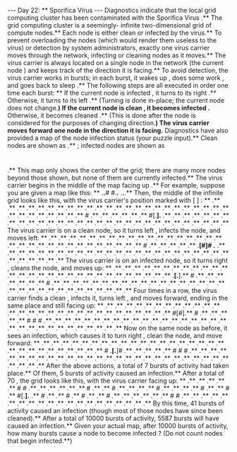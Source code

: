 --- Day 22: ** Sporifica Virus ---
Diagnostics indicate that the local
grid computing cluster
has been contaminated with the
Sporifica Virus
.** The grid computing cluster is a seemingly-
infinite
two-dimensional grid of compute nodes.**  Each node is either
clean
or
infected
by the virus.**
To
prevent overloading
the nodes (which would render them useless to the virus) or detection by system administrators, exactly one
virus carrier
moves through the network, infecting or cleaning nodes as it moves.** The virus carrier is always located on a single node in the network (the
current node
) and keeps track of the
direction
it is facing.**
To avoid detection, the virus carrier works in bursts; in each burst, it
wakes up
, does some
work
, and goes back to
sleep
.** The following steps are all executed
in order
one time each burst: **
If the
current node
is
infected
, it turns to its
right
.**  Otherwise, it turns to its
left
.** (Turning is done in-place; the
current node
does not change.**)
If the
current node
is
clean
, it becomes
infected
.**  Otherwise, it becomes
cleaned
.** (This is done
after
the node is considered for the purposes of changing direction.**)
The virus carrier
moves
forward
one node in the direction it is facing.**
Diagnostics have also provided a
map of the node infection status
(your puzzle input).**
Clean
nodes are shown as
.**
;
infected
nodes are shown as
#
.**  This map only shows the center of the grid; there are many more nodes beyond those shown, but none of them are currently infected.**
The virus carrier begins in the middle of the map facing
up
.**
For example, suppose you are given a map like this: **
.**.**#
#.**.**
.**.**.**
Then, the middle of the infinite grid looks like this, with the virus carrier's position marked with
[ ]
: **
.** .** .** .** .** .** .** .** .**
.** .** .** .** .** .** .** .** .**
.** .** .** .** .** .** .** .** .**
.** .** .** .** .** # .** .** .**
.** .** .** #[.**].** .** .** .**
.** .** .** .** .** .** .** .** .**
.** .** .** .** .** .** .** .** .**
.** .** .** .** .** .** .** .** .**
The virus carrier is on a
clean
node, so it turns
left
,
infects
the node, and moves left: **
.** .** .** .** .** .** .** .** .**
.** .** .** .** .** .** .** .** .**
.** .** .** .** .** .** .** .** .**
.** .** .** .** .** # .** .** .**
.** .** .**[#]# .** .** .** .**
.** .** .** .** .** .** .** .** .**
.** .** .** .** .** .** .** .** .**
.** .** .** .** .** .** .** .** .**
The virus carrier is on an
infected
node, so it turns
right
,
cleans
the node, and moves up: **
.** .** .** .** .** .** .** .** .**
.** .** .** .** .** .** .** .** .**
.** .** .** .** .** .** .** .** .**
.** .** .**[.**].** # .** .** .**
.** .** .** .** # .** .** .** .**
.** .** .** .** .** .** .** .** .**
.** .** .** .** .** .** .** .** .**
.** .** .** .** .** .** .** .** .**
Four times in a row, the virus carrier finds a
clean
,
infects
it, turns
left
, and moves forward, ending in the same place and still facing up: **
.** .** .** .** .** .** .** .** .**
.** .** .** .** .** .** .** .** .**
.** .** .** .** .** .** .** .** .**
.** .** #[#].** # .** .** .**
.** .** # # # .** .** .** .**
.** .** .** .** .** .** .** .** .**
.** .** .** .** .** .** .** .** .**
.** .** .** .** .** .** .** .** .**
Now on the same node as before, it sees an infection, which causes it to turn
right
,
clean
the node, and move forward: **
.** .** .** .** .** .** .** .** .**
.** .** .** .** .** .** .** .** .**
.** .** .** .** .** .** .** .** .**
.** .** # .**[.**]# .** .** .**
.** .** # # # .** .** .** .**
.** .** .** .** .** .** .** .** .**
.** .** .** .** .** .** .** .** .**
.** .** .** .** .** .** .** .** .**
After the above actions, a total of
7
bursts of activity had taken place.** Of them,
5
bursts of activity caused an infection.**
After a total of
70
, the grid looks like this, with the virus carrier facing up: **
.** .** .** .** .** # # .** .**
.** .** .** .** # .** .** # .**
.** .** .** # .** .** .** .** #
.** .** # .** #[.**].** .** #
.** .** # .** # .** .** # .**
.** .** .** .** .** # # .** .**
.** .** .** .** .** .** .** .** .**
.** .** .** .** .** .** .** .** .**
By this time,
41
bursts of activity caused an infection (though most of those nodes have since been cleaned).**
After a total of
10000
bursts of activity,
5587
bursts will have caused an infection.**
Given your actual map, after
10000
bursts of activity,
how many bursts cause a node to become infected
? (Do not count nodes that begin infected.**)